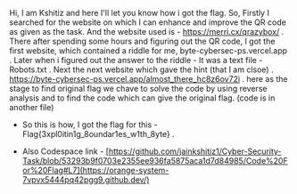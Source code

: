 Hi, I am Kshitiz and here I'll let you know how i got the flag.
So, Firstly I searched for the website on which I can enhance and improve the QR code as given as the task.
And the website used is - https://merri.cx/qrazybox/   .
There after spending some hours and figuring out the QR code, I got the first website, which contained a riddle for me, byte-cybersec-ps.vercel.app  .
Later when i figured out the answer to the riddle - It was a text file - Robots.txt  .
Next the next website which gave the hint (that I am clsoe)  .
https://byte-cybersec-ps.vercel.app/almost_there_hc8z6ov72i  .
here as the stage to find original flag we chave to solve the code by using reverse analysis and to find the code which can give the original flag. (code is in another file)

* So this is how, I got the flag for this - Flag{3xpl0itin1g_8oundar1es_w1th_8yte}  . 

* Also Codespace link - [https://github.com/jainkshitiz1/Cyber-Security-Task/blob/53293b9f0703e2355ee936fa5875aca1d7d84985/Code%20For%20Flag#L7](https://orange-system-7vpvx5444pq42pgg9.github.dev/)
